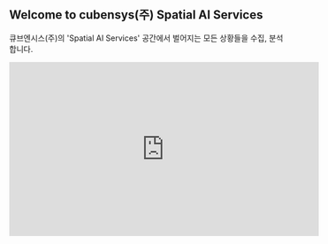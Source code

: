 ## Welcome to cubensys(주) Spatial AI Services

큐브엔시스(주)의 'Spatial AI Services' 공간에서 벌어지는 모든 상황들을 수집, 분석 합니다.


<iframe width="560" height="315" src="https://www.youtube.com/embed/jWKWX4RQ02Q" frameborder="0" allow="autoplay; encrypted-media" allowfullscreen></iframe>
